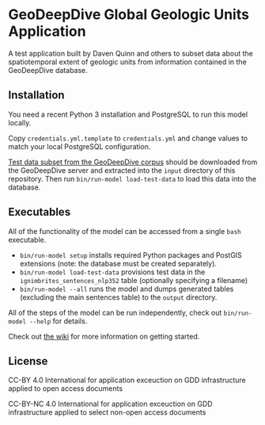 # GeoDeepDive Global Geologic Units Application

A test application built by Daven Quinn and others
to subset data about the spatiotemporal extent of geologic units
from information contained in the GeoDeepDive database.

## Installation

You need a recent Python 3 installation and PostgreSQL to run this model locally.

Copy `credentials.yml.template` to `credentials.yml` and change values to match
your local PostgreSQL configuration.

[Test data subset from the GeoDeepDive corpus](http://geodeepdive.org/dev_subsets/interval_location_signals_partial_sample.zip)
should be downloaded from the GeoDeepDive server and extracted into the
`input` directory of this repository. Then run
`bin/run-model load-test-data` to load this data into the database.

## Executables

All of the functionality of the model can be accessed from a single
`bash` executable.

- `bin/run-model setup` installs required Python packages and
  PostGIS extensions (note: the database must be created separately).
- `bin/run-model load-test-data` provisions test data in the
  `ignimbrites_sentences_nlp352` table (optionally specifying a filename)
- `bin/run-model --all` runs the model and dumps generated tables (excluding the
  main sentences table) to the `output` directory.

All of the steps of the model can be run independently, check out
`bin/run-model --help` for details.


Check out [the wiki](https://github.com/UW-Deepdive-Infrastructure/app-template/wiki) for more information on getting started.

## License
CC-BY 4.0 International for application exceuction on GDD infrastructure applied to open access documents 

CC-BY-NC 4.0 International for application exceuction on GDD infrastructure applied to select non-open access documents 

